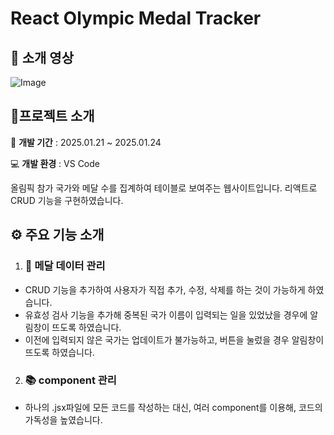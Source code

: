 # React Olympic Medal Tracker



## 🎥 소개 영상
![Image](https://github.com/user-attachments/assets/c5f4b67b-69d3-4c58-b0da-e6b06bfdf54d)



## 🧾프로젝트 소개
📅 **개발 기간** : 2025.01.21 ~ 2025.01.24


💻 **개발 환경** : VS Code

올림픽 참가 국가와 메달 수를 집계하여 테이블로 보여주는 웹사이트입니다.
리액트로 CRUD 기능을 구현하였습니다.



## ⚙ 주요 기능 소개
1. ### 🏅 메달 데이터 관리
  - CRUD 기능을 추가하여 사용자가 직접 추가, 수정, 삭제를 하는 것이 가능하게 하였습니다.
  - 유효성 검사 기능을 추가해 중복된 국가 이름이 입력되는 일을 있었났을 경우에 알림창이 뜨도록 하였습니다.
  - 이전에 입력되지 않은 국가는 업데이트가 불가능하고, 버튼을 눌렀을 경우 알림창이 뜨도록 하였습니다.

2. ### 📚 component 관리
  - 하나의 .jsx파일에 모든 코드를 작성하는 대신, 여러 component를 이용해, 코드의 가독성을 높였습니다. 








